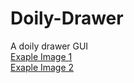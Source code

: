 # Doily-Drawer
A doily drawer GUI <br />
[Exaple Image 1](images/asa.png) <br />
[Exaple Image 2](images/fgf.png) <br />
